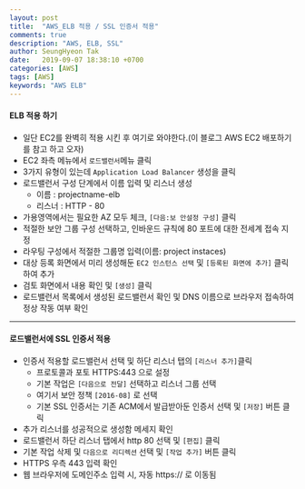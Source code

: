 ```yaml
---
layout: post
title:  "AWS_ELB 적용 / SSL 인증서 적용"
comments: true
description: "AWS, ELB, SSL"
author: SeungHyeon Tak
date:   2019-09-07 18:38:10 +0700
categories: [AWS]
tags: [AWS]
keywords: "AWS ELB"
---
```

#### ELB 적용 하기

* 일단 EC2를 완벽히 적용 시킨 후 여기로 와야한다.(이 블로그 AWS EC2 배포하기를 참고 하고 오자)
* EC2 좌측 메뉴에서 `로드밸런서`메뉴 클릭
* 3가지 유형이 있는데 `Application Load Balancer` 생성을 클릭
* 로드밸런서 구성 단계에서 이름 입력 및 리스너 생성
  * 이름 : projectname-elb
  * 리스너 : HTTP - 80
* 가용영역에서는 필요한 AZ 모두 체크, `[다음:보 안설정 구성]` 클릭
* 적절한 보안 그룹 구성 선택하고, 인바운드 규칙에 80 포트에 대한 전세계 접속 지정
* 라우팅 구성에서 적절한 그룹명 입력(이름: project instaces)
* 대상 등록 화면에서 미리 생성해둔 `EC2 인스턴스 선택` 및 `[등록된 화면에 추가]` 클릭하여 추가
* 검토 화면에서 내용 확인 및 `[생성]` 클릭
* 로드밸런서 목록에서 생성된 로드밸런서 확인 및 DNS 이름으로 브라우저 접속하여 정상 작동 여부 확인

*****

#### 로드밸런서에 SSL 인증서 적용

* 인증서 적용할 로드밸런서 선택 및 하단 리스너 탭의 `[리스너 추가]`클릭
  * 프로토콜과 포토 HTTPS:443 으로 설정
  * 기본 작업은 `[다음으로 전달]` 선택하고 리스너 그룹 선택
  * 여기서 보안 정책 `[2016-08]` 로 선택
  * 기본 SSL 인증서는 기존 ACM에서 발급받아둔 인증서 선택 및 `[저장]` 버튼 클릭
* 추가 리스너를 성공적으로 생성함 메세지 확인
* 로드밸런서 하단 리스너 탭에서 http 80 선택 및 `[편집]` 클릭
* 기본 작업 삭제 및 `다음으로 리디렉션` 선택 및 `[작업 추가]` 버튼 클릭
* HTTPS 우측 443 입력 확인
* 웹 브라우저에 도메인주소 입력 시, 자동 https:// 로 이동됨